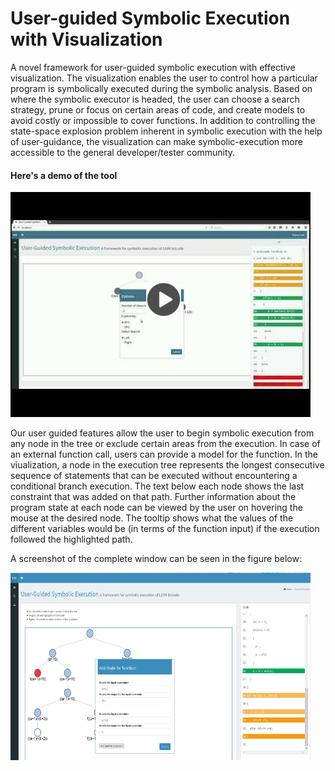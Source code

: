 # User-guided Symbolic Execution with Visualization
A novel framework for user-guided symbolic execution with effective visualization. The visualization enables the user to control how a particular program is symbolically executed during the symbolic analysis. Based on where the symbolic executor is headed, the user can choose a search strategy, prune or focus on certain areas of code, and create models to avoid costly or impossible to cover functions. In addition to controlling the state-space explosion problem inherent in symbolic execution with the help of user-guidance, the visualization can make symbolic-execution more accessible to the general developer/tester community. 

#### Here's a demo of the tool
[![IMAGE ALT TEXT HERE](https://github.com/paglums/GuidedSE/blob/master/images/video_image.jpg)](https://www.youtube.com/watch?v=0VNe4BjjF90)


Our user guided features allow the user to begin symbolic execution from any node in the tree or exclude certain areas from the execution. In case of an external function call, users can provide a model for the function. In the viualization, a node in the execution tree represents the longest consecutive sequence of statements that can be executed without encountering a conditional branch execution. The text below each node shows the last constraint that was added on that path. Further information about the program state at each node can be viewed by the user on hovering the mouse at the desired node. The tooltip shows what the values of the different variables would be (in terms of the function input) if the execution followed the highlighted path.



A screenshot of the complete window can be seen in the figure below:


<img src="https://github.com/paglums/GuidedSE/blob/master/images/README_screenshot.PNG"  width="480px" height="300px"> 
